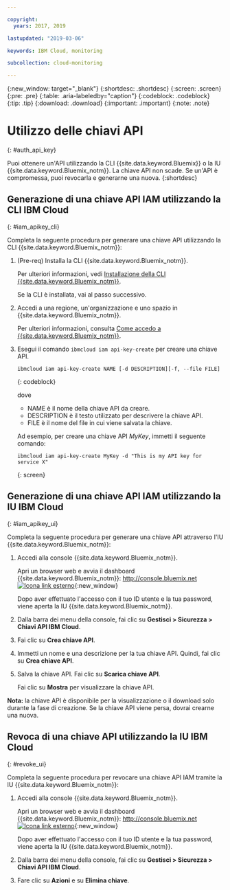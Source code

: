 ```yaml
---

copyright:
  years: 2017, 2019

lastupdated: "2019-03-06"

keywords: IBM Cloud, monitoring

subcollection: cloud-monitoring

---
```


{:new_window: target="_blank"}
{:shortdesc: .shortdesc}
{:screen: .screen}
{:pre: .pre}
{:table: .aria-labeledby="caption"}
{:codeblock: .codeblock}
{:tip: .tip}
{:download: .download}
{:important: .important}
{:note: .note}


# Utilizzo delle chiavi API
{: #auth_api_key}

Puoi ottenere un'API utilizzando la CLI {{site.data.keyword.Bluemix}} o la IU {{site.data.keyword.Bluemix_notm}}. La chiave API non scade. Se un'API è compromessa, puoi revocarla e generarne una nuova.
{:shortdesc}

## Generazione di una chiave API IAM utilizzando la CLI IBM Cloud
{: #iam_apikey_cli}

Completa la seguente procedura per generare una chiave API utilizzando la CLI {{site.data.keyword.Bluemix_notm}}:

1. (Pre-req) Installa la CLI {{site.data.keyword.Bluemix_notm}}.

   Per ulteriori informazioni, vedi [Installazione della CLI {{site.data.keyword.Bluemix_notm}}](/docs/services/cloud-monitoring/qa/cli_qa.html#cli_qa).
   
   Se la CLI è installata, vai al passo successivo.
	
2. Accedi a una regione, un'organizzazione e uno spazio in {{site.data.keyword.Bluemix_notm}}. 

    Per ulteriori informazioni, consulta [Come accedo a {{site.data.keyword.Bluemix_notm}}](/docs/services/cloud-monitoring/qa/cli_qa.html#login).
 
3. Esegui il comando `ibmcloud iam api-key-create` per creare una chiave API.

    ```
    ibmcloud iam api-key-create NAME [-d DESCRIPTION][-f, --file FILE]
	```
	{: codeblock} 
	
	dove
	
	* NAME è il nome della chiave API da creare.
	* DESCRIPTION è il testo utilizzato per descrivere la chiave API.
	* FILE è il nome del file in cui viene salvata la chiave.
	
    Ad esempio, per creare una chiave API *MyKey*, immetti il seguente comando:
	
	```
	ibmcloud iam api-key-create MyKey -d "This is my API key for service X" 
	```
	{: screen}
	
	
	
	
## Generazione di una chiave API IAM utilizzando la IU IBM Cloud
{: #iam_apikey_ui}

Completa la seguente procedura per generare una chiave API attraverso l'IU {{site.data.keyword.Bluemix_notm}}:

1. Accedi alla console {{site.data.keyword.Bluemix_notm}}.

    Apri un browser web e avvia il dashboard {{site.data.keyword.Bluemix_notm}}: [http://console.bluemix.net ![Icona link esterno](../../../icons/launch-glyph.svg "Icona link esterno")](http://bluemix.net){:new_window}
	
	Dopo aver effettuato l'accesso con il tuo ID utente e la tua password, viene aperta la IU {{site.data.keyword.Bluemix_notm}}.

2. Dalla barra dei menu della console, fai clic su **Gestisci > Sicurezza > Chiavi API IBM Cloud**.

3. Fai clic su **Crea chiave API**.

4. Immetti un nome e una descrizione per la tua chiave API. Quindi, fai clic su **Crea chiave API**.

5. Salva la chiave API. Fai clic su **Scarica chiave API**.

    Fai clic su **Mostra** per visualizzare la chiave API.  

**Nota:** la chiave API è disponibile per la visualizzazione o il download solo durante la fase di creazione. Se la chiave API viene persa, dovrai crearne una nuova.  


	
## Revoca di una chiave API utilizzando la IU IBM Cloud
{: #revoke_ui}
	
Completa la seguente procedura per revocare una chiave API IAM tramite la IU {{site.data.keyword.Bluemix_notm}}:

1. Accedi alla console {{site.data.keyword.Bluemix_notm}}.

    Apri un browser web e avvia il dashboard {{site.data.keyword.Bluemix_notm}}: [http://console.bluemix.net ![Icona link esterno](../../../icons/launch-glyph.svg "Icona link esterno")](http://bluemix.net){:new_window}
	
	Dopo aver effettuato l'accesso con il tuo ID utente e la tua password, viene aperta la IU {{site.data.keyword.Bluemix_notm}}.

2. Dalla barra dei menu della console, fai clic su **Gestisci > Sicurezza > Chiavi API IBM Cloud**.

3. Fare clic su **Azioni** e su **Elimina chiave**.





	

	
	
	
	
	
	

